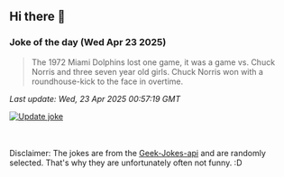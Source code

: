 ## Hi there 👋

### Joke of the day (Wed Apr 23 2025)
<!-- joke -->
>The 1972 Miami Dolphins lost one game, it was a game vs. Chuck Norris and three seven year old girls. Chuck Norris won with a roundhouse-kick to the face in overtime.
<!-- /joke -->

*Last update: Wed, 23 Apr 2025 00:57:19 GMT*

[![Update joke](https://github.com/nclskfm/nclskfm/actions/workflows/joke.yml/badge.svg)](https://github.com/nclskfm/nclskfm/actions/workflows/joke.yml)

<br><br>
Disclaimer: The jokes are from the [Geek-Jokes-api](https://github.com/sameerkumar18/geek-joke-api) and are randomly selected. That's why they are unfortunately often not funny. :D
